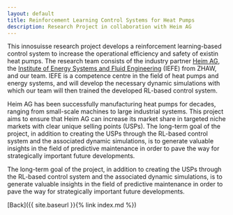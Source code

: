 ```yaml
---
layout: default
title: Reinforcement Learning Control Systems for Heat Pumps
description: Research Project in collaboration with Heim AG
---
```


This innosuisse research project develops a reinforcement learning-based control system to increase the operational efficiency and safety of existin heat pumps. The research team consists of the industry partner [Heim AG](https://www.heim-ag.ch/heizsysteme/), the [Institute of Energy Systems and Fluid Engineering](https://www.zhaw.ch/en/engineering/institutes-centres/iefe/) (IEFE) from ZHAW, and our team. IEFE is a competence centre in the field of heat pumps and energy systems, and will develop the necessary dynamic simulations with which our team will then trained the developed RL-based control system. 

Heim AG has been successfully manufacturing heat pumps for decades, ranging from small-scale machines to large industrial systems. This project aims to ensure that Heim AG can increase its market share in targeted niche markets with clear unique selling points (USPs). The long-term goal of the project, in addition to creating the USPs through the RL-based control system and the associated dynamic simulations, is to generate valuable insights in the field of predictive maintenance in order to pave the way for strategically important future developments.

The long-term goal of the project, in addition to creating the USPs through the RL-based control system and the associated dynamic simulations, is to generate valuable insights in the field of predictive maintenance in order to pave the way for strategically important future developments.


[Back]({{ site.baseurl }}{% link index.md %})